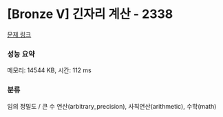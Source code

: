 # [Bronze V] 긴자리 계산 - 2338 

[문제 링크](https://www.acmicpc.net/problem/2338) 

### 성능 요약

메모리: 14544 KB, 시간: 112 ms

### 분류

임의 정밀도 / 큰 수 연산(arbitrary_precision), 사칙연산(arithmetic), 수학(math)

